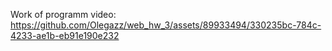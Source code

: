 Work of programm video:
https://github.com/Olegazz/web_hw_3/assets/89933494/330235bc-784c-4233-ae1b-eb91e190e232

